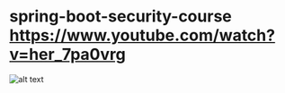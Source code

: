 # spring-boot-security-course https://www.youtube.com/watch?v=her_7pa0vrg
![alt text](https://user-images.githubusercontent.com/29679137/137900396-79d249df-b09d-42e5-a7cb-dd24eb3f921a.png)
